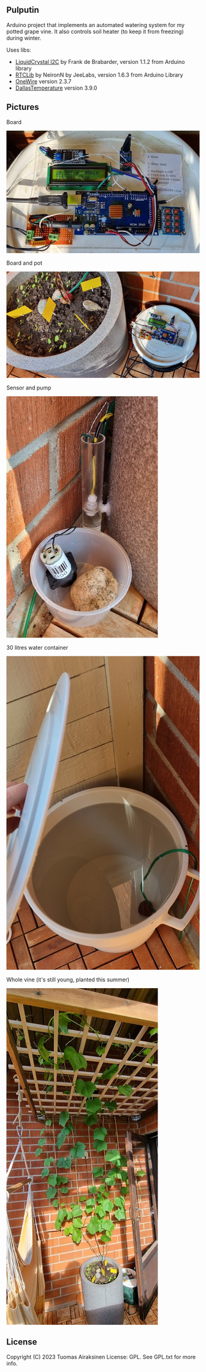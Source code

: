 Pulputin
--------

Arduino project that implements an automated watering system for my potted grape vine. 
It also controls soil heater (to keep it from freezing) during winter.

Uses libs:
 - [LiquidCrystal I2C](https://github.com/johnrickman/LiquidCrystal_I2C) by Frank de Brabarder, version 1.1.2 from Arduino library 
 - [RTCLib](https://github.com/NeiroNx/RTCLib) by NeironN by JeeLabs, version 1.6.3 from Arduino Library
 - [OneWire](https://github.com/PaulStoffregen/OneWire) version 2.3.7
 - [DallasTemperature](https://github.com/milesburton/Arduino-Temperature-Control-Library) version 3.9.0 

Pictures
--------

Board

![Board](https://raw.githubusercontent.com/tuomas2/pulputin/master/pictures/board.jpg)

Board and pot

![Board and pot](https://raw.githubusercontent.com/tuomas2/pulputin/master/pictures/board_and_pot.jpg)

Sensor and pump

![Sensor and pump](https://raw.githubusercontent.com/tuomas2/pulputin/master/pictures/sensor_and_pump.jpg)

30 litres water container

![30 litres water container](https://raw.githubusercontent.com/tuomas2/pulputin/master/pictures/water_container.jpg)

Whole vine (it's still young, planted this summer)

![Whole vine](https://raw.githubusercontent.com/tuomas2/pulputin/master/pictures/whole_vine.jpg)



License
--------

Copyright (C) 2023 Tuomas Airaksinen
License: GPL. See GPL.txt for more info.
